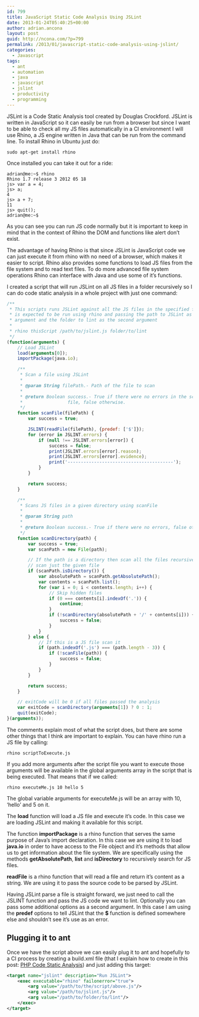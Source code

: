 ```yaml
---
id: 799
title: JavaScript Static Code Analysis Using JSLint
date: 2013-01-24T05:40:25+00:00
author: adrian.ancona
layout: post
guid: http://ncona.com/?p=799
permalink: /2013/01/javascript-static-code-analysis-using-jslint/
categories:
  - Javascript
tags:
  - ant
  - automation
  - java
  - javascript
  - jslint
  - productivity
  - programming
---
```

JSLint is a Code Static Analysis tool created by Douglas Crockford. JSLint is written in JavaScript so it can easily be run from a browser but since I want to be able to check all my JS files automatically in a CI environment I will use Rhino, a JS engine written in Java that can be run from the command line. To install Rhino in Ubuntu just do:

```
sudo apt-get install rhino
```

Once installed you can take it out for a ride:

```
adrian@me:~$ rhino
Rhino 1.7 release 3 2012 05 18
js> var a = 4;
js> a;
4
js> a + 7;
11
js> quit();
adrian@me:~$
```

<!--more-->

As you can see you can run JS code normally but it is important to keep in mind that in the context of Rhino the DOM and functions like alert don&#8217;t exist.

The advantage of having Rhino is that since JSLint is JavaScript code we can just execute it from rhino with no need of a browser, which makes it easier to script. Rhino also provides some functions to load JS files from the file system and to read text files. To do more advanced file system operations Rhino can interface with Java and use some of it&#8217;s functions.

I created a script that will run JSLint on all JS files in a folder recursively so I can do code static analysis in a whole project with just one command:

```js
/**
 * This scripts runs JSLint against all the JS files in the specified folder. It
 * is expected to be run using rhino and passing the path to JSLint as first
 * argument and the folder to lint as the second argument
 *
 * rhino thisScript /path/to/jslint.js folder/to/lint
 */
(function(arguments) {
    // Load JSLint
    load(arguments[0]);
    importPackage(java.io);

    /**
     * Scan a file using JSLint
     *
     * @param String filePath.- Path of the file to scan
     *
     * @return Boolean success.- True if there were no errors in the scanned
     *                 file, false otherwise.
     */
    function scanFile(filePath) {
        var success = true;

        JSLINT(readFile(filePath), {predef: ['$']});
        for (error in JSLINT.errors) {
            if (null !== JSLINT.errors[error]) {
                success = false;
                print(JSLINT.errors[error].reason);
                print(JSLINT.errors[error].evidence);
                print('----------------------------------------');
            }
        }

        return success;
    }

    /**
     * Scans JS files in a given directory using scanFile
     *
     * @param String path
     *
     * @return Boolean success.- True if there were no errors, false otherwise
     */
    function scanDirectory(path) {
        var success = true;
        var scanPath = new File(path);

        // If the path is a directory then scan all the files recursively, else
        // scan just the given file
        if (scanPath.isDirectory()) {
            var absolutePath = scanPath.getAbsolutePath();
            var contents = scanPath.list();
            for (var i = 0; i < contents.length; i++) {
                // Skip hidden files
                if (0 === contents[i].indexOf('.')) {
                    continue;
                }
                if (!scanDirectory(absolutePath + '/' + contents[i])) {
                    success = false;
                }
            }
        } else {
            // If this is a JS file scan it
            if (path.indexOf('.js') === (path.length - 3)) {
                if (!scanFile(path)) {
                    success = false;
                }
            }
        }

        return success;
    }

    // exitCode will be 0 if all files passed the analysis
    var exitCode = scanDirectory(arguments[1]) ? 0 : 1;
    quit(exitCode);
}(arguments));
```

The comments explain most of what the script does, but there are some other things that I think are important to explain. You can have rhino run a JS file by calling:

```
rhino scriptToExecute.js
```

If you add more arguments after the script file you want to execute those arguments will be available in the global arguments array in the script that is being executed. That means that if we called:

```
rhino executeMe.js 10 hello 5
```

The global variable arguments for executeMe.js will be an array with 10, &#8216;hello&#8217; and 5 on it.

The **load** function will load a JS file and execute it&#8217;s code. In this case we are loading JSLint and making it available for this script.

The function **importPackage** is a rhino function that serves the same purpose of Java&#8217;s import declaration. In this case we are using it to load **java.io** in order to have access to the File object and it&#8217;s methods that allow us to get information about the file system. We are specifically using the methods **getAbsolutePath**, **list** and **isDirectory** to recursively search for JS files.

**readFile** is a rhino function that will read a file and return it&#8217;s content as a string. We are using it to pass the source code to be parsed by JSLint.

Having JSLint parse a file is straight forward, we just need to call the JSLINT function and pass the JS code we want to lint. Optionally you can pass some additional options as a second argument. In this case I am using the **predef** options to tell JSLint that the **$** function is defined somewhere else and shouldn&#8217;t see it&#8217;s use as an error.

## Plugging it to ant

Once we have the script above we can easily plug it to ant and hopefully to a CI process by creating a build.xml file (that I explain how to create in this post: [PHP Code Static Analysis](http://ncona.com/2012/11/php-code-static-analysis/)) and just adding this target:

```xml
<target name="jslint" description="Run JSLint">
    <exec executable="rhino" failonerror="true">
        <arg value="/path/to/the/script/above.js"/>
        <arg value="/path/to/jslint.js"/>
        <arg value="/path/to/folder/to/lint"/>
    </exec>
</target>
```
